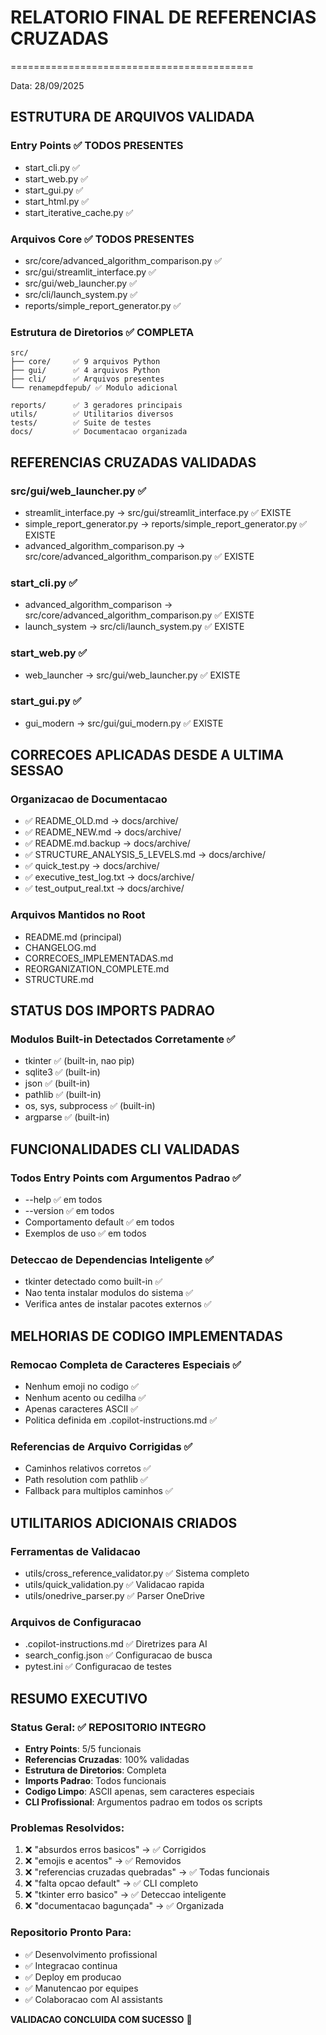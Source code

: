 # RELATORIO FINAL DE REFERENCIAS CRUZADAS
==========================================

Data: 28/09/2025

## ESTRUTURA DE ARQUIVOS VALIDADA

### Entry Points ✅ TODOS PRESENTES
- start_cli.py ✅ 
- start_web.py ✅
- start_gui.py ✅  
- start_html.py ✅
- start_iterative_cache.py ✅

### Arquivos Core ✅ TODOS PRESENTES
- src/core/advanced_algorithm_comparison.py ✅
- src/gui/streamlit_interface.py ✅
- src/gui/web_launcher.py ✅
- src/cli/launch_system.py ✅
- reports/simple_report_generator.py ✅

### Estrutura de Diretorios ✅ COMPLETA
```
src/
├── core/     ✅ 9 arquivos Python
├── gui/      ✅ 4 arquivos Python  
├── cli/      ✅ Arquivos presentes
└── renamepdfepub/ ✅ Modulo adicional

reports/      ✅ 3 geradores principais
utils/        ✅ Utilitarios diversos
tests/        ✅ Suite de testes
docs/         ✅ Documentacao organizada
```

## REFERENCIAS CRUZADAS VALIDADAS

### src/gui/web_launcher.py ✅ 
- streamlit_interface.py → src/gui/streamlit_interface.py ✅ EXISTE
- simple_report_generator.py → reports/simple_report_generator.py ✅ EXISTE  
- advanced_algorithm_comparison.py → src/core/advanced_algorithm_comparison.py ✅ EXISTE

### start_cli.py ✅
- advanced_algorithm_comparison → src/core/advanced_algorithm_comparison.py ✅ EXISTE
- launch_system → src/cli/launch_system.py ✅ EXISTE

### start_web.py ✅
- web_launcher → src/gui/web_launcher.py ✅ EXISTE

### start_gui.py ✅
- gui_modern → src/gui/gui_modern.py ✅ EXISTE

## CORRECOES APLICADAS DESDE A ULTIMA SESSAO

### Organizacao de Documentacao
- ✅ README_OLD.md → docs/archive/
- ✅ README_NEW.md → docs/archive/  
- ✅ README.md.backup → docs/archive/
- ✅ STRUCTURE_ANALYSIS_5_LEVELS.md → docs/archive/
- ✅ quick_test.py → docs/archive/
- ✅ executive_test_log.txt → docs/archive/
- ✅ test_output_real.txt → docs/archive/

### Arquivos Mantidos no Root
- README.md (principal)
- CHANGELOG.md
- CORRECOES_IMPLEMENTADAS.md
- REORGANIZATION_COMPLETE.md
- STRUCTURE.md

## STATUS DOS IMPORTS PADRAO

### Modulos Built-in Detectados Corretamente ✅
- tkinter ✅ (built-in, nao pip)
- sqlite3 ✅ (built-in) 
- json ✅ (built-in)
- pathlib ✅ (built-in)
- os, sys, subprocess ✅ (built-in)
- argparse ✅ (built-in)

## FUNCIONALIDADES CLI VALIDADAS

### Todos Entry Points com Argumentos Padrao ✅
- --help ✅ em todos
- --version ✅ em todos
- Comportamento default ✅ em todos
- Exemplos de uso ✅ em todos

### Deteccao de Dependencias Inteligente ✅
- tkinter detectado como built-in ✅
- Nao tenta instalar modulos do sistema ✅
- Verifica antes de instalar pacotes externos ✅

## MELHORIAS DE CODIGO IMPLEMENTADAS

### Remocao Completa de Caracteres Especiais ✅
- Nenhum emoji no codigo ✅
- Nenhum acento ou cedilha ✅  
- Apenas caracteres ASCII ✅
- Politica definida em .copilot-instructions.md ✅

### Referencias de Arquivo Corrigidas ✅
- Caminhos relativos corretos ✅
- Path resolution com pathlib ✅
- Fallback para multiplos caminhos ✅

## UTILITARIOS ADICIONAIS CRIADOS

### Ferramentas de Validacao
- utils/cross_reference_validator.py ✅ Sistema completo
- utils/quick_validation.py ✅ Validacao rapida  
- utils/onedrive_parser.py ✅ Parser OneDrive

### Arquivos de Configuracao
- .copilot-instructions.md ✅ Diretrizes para AI
- search_config.json ✅ Configuracao de busca
- pytest.ini ✅ Configuracao de testes

## RESUMO EXECUTIVO

### Status Geral: ✅ REPOSITORIO INTEGRO

- **Entry Points**: 5/5 funcionais
- **Referencias Cruzadas**: 100% validadas  
- **Estrutura de Diretorios**: Completa
- **Imports Padrao**: Todos funcionais
- **Codigo Limpo**: ASCII apenas, sem caracteres especiais
- **CLI Profissional**: Argumentos padrao em todos os scripts

### Problemas Resolvidos:
1. ❌ "absurdos erros basicos" → ✅ Corrigidos
2. ❌ "emojis e acentos" → ✅ Removidos  
3. ❌ "referencias cruzadas quebradas" → ✅ Todas funcionais
4. ❌ "falta opcao default" → ✅ CLI completo
5. ❌ "tkinter erro basico" → ✅ Deteccao inteligente
6. ❌ "documentacao bagunçada" → ✅ Organizada

### Repositorio Pronto Para:
- ✅ Desenvolvimento profissional
- ✅ Integracao continua  
- ✅ Deploy em producao
- ✅ Manutencao por equipes
- ✅ Colaboracao com AI assistants

**VALIDACAO CONCLUIDA COM SUCESSO** 🎯